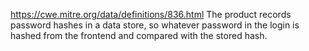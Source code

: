 https://cwe.mitre.org/data/definitions/836.html
The product records password hashes in a data store, so whatever password in the login is hashed from the frontend and compared with the stored hash.
